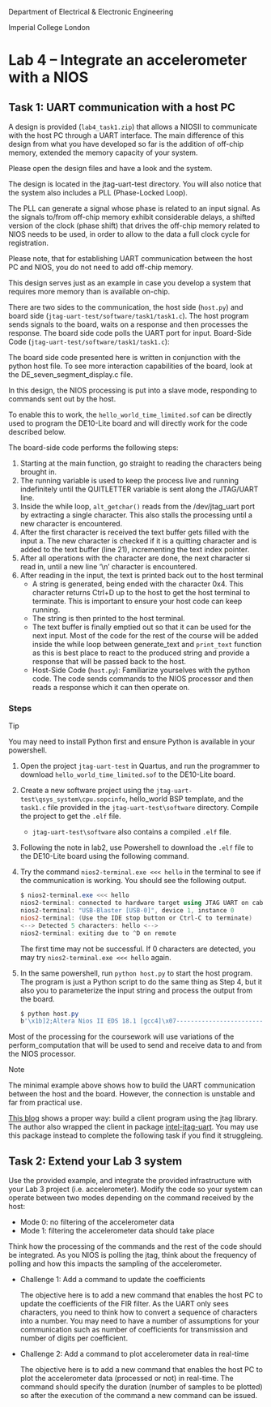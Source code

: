 Department of Electrical & Electronic Engineering

Imperial College London

# Lab 4 –  Integrate an accelerometer with a NIOS

## Task 1: UART communication with a host PC

A design is provided (`lab4_task1.zip`) that allows a NIOSII to communicate with the host PC through a UART interface.
The main difference of this design from what you have developed so far is the addition of off-chip memory, extended the memory capacity of your system.

Please open the design files and have a look and the system.

The design is located in the jtag-uart-test directory. You will also notice that the system also includes a PLL (Phase-Locked Loop).

The PLL can generate a signal whose phase is related to an input signal.
As the signals to/from off-chip memory exhibit considerable delays, a shifted version of the clock (phase shift) that drives the off-chip memory related to NIOS needs to be used, in order to allow to the data a full clock cycle for registration.

Please note, that for establishing UART communication between the host PC and NIOS, you do not need to add off-chip memory.

This design serves just as an example in case you develop a system that requires more memory than is available on-chip.

There are two sides to the communication, the host side (`host.py`) and board side (`jtag-uart-test/software/task1/task1.c`).
The host program sends signals to the board, waits on a response and then processes the response.
The board side code polls the UART port for input. Board-Side Code (`jtag-uart-test/software/task1/task1.c`):

The board side code presented here is written in conjunction with the python host file. To see more interaction capabilities of the board, look at the DE_seven_segment_display.c file.

In this design, the NIOS processing is put into a slave mode, responding to commands sent out by the host.

To enable this to work, the `hello_world_time_limited.sof` can be directly used to program the DE10-Lite board and will directly work for the code described below.

The board-side code performs the following steps:

1. Starting at the main function, go straight to reading the characters being brought in.
2. The running variable is used to keep the process live and running indefinitely until the QUITLETTER
variable is sent along the JTAG/UART line.
3. Inside the while loop, `alt_getchar()` reads from the /dev/jtag_uart port by extracting a
single character. This also stalls the processing until a new character is encountered.
4. After the first character is received the text buffer gets filled with the input
a. The new character is checked if it is a quitting character and is added to the text
buffer (line 21), incrementing the text index pointer.
5. After all operations with the character are done, the next character si read in, until a new
line ‘\n’ character is encountered.
6. After reading in the input, the text is printed back out to the host terminal
    * A string is generated, being ended with the character 0x4. This character returns Ctrl+D up to the host to get the host terminal to terminate. This is important to ensure your host code can keep running.
    * The string is then printed to the host terminal.
    * The text buffer is finally emptied out so that it can be used for the next input. Most of the code for the rest of the course will be added inside the while loop between generate_text and  `print_text` function as this is best place to react to the produced string and provide a response that will be passed back to the host.
    * Host-Side Code (`host.py`): Familiarize yourselves with the python code. The code sends commands  to the NIOS processor and then reads a response which it can then operate on.

### Steps

> [!TIP]
> You may need to install Python first and ensure Python is available in your powershell.

1. Open the project `jtag-uart-test` in Quartus, and run the programmer to download `hello_world_time_limited.sof` to the DE10-Lite board.
2. Create a new software project using the `jtag-uart-test\qsys_system\cpu.sopcinfo`, hello_world BSP template, and the `task1.c` file provided in the `jtag-uart-test\software` directory. Compile the project to get the `.elf` file.
    * `jtag-uart-test\software` also contains a compiled `.elf` file.
3. Following the note in lab2, use Powershell to download the `.elf` file to the DE10-Lite board using the following command.
4. Try the command `nios2-terminal.exe <<< hello` in the terminal to see if the communication is working. You should see the following output.

    ```powershell
    $ nios2-terminal.exe <<< hello
    nios2-terminal: connected to hardware target using JTAG UART on cable
    nios2-terminal: "USB-Blaster [USB-0]", device 1, instance 0
    nios2-terminal: (Use the IDE stop button or Ctrl-C to terminate)
    <--> Detected 5 characters: hello <-->
    nios2-terminal: exiting due to ^D on remote
    ```

    The first time may not be successful. If 0 characters are detected, you may try `nios2-terminal.exe <<< hello` again.
5. In the same powershell, run `python host.py` to start the host program. The program is just a Python script to do the same thing as Step 4, but it also you to parameterize the input string and process the output from the board.

    ```powershell
    $ python host.py
    b'\x1b]2;Altera Nios II EDS 18.1 [gcc4]\x07------------------------------------------------\nAltera Nios2 Command Shell [GCC 4]\n\nVersion 18.1, Build 625\n------------------------------------------------\nnios2-terminal: connected to hardware target using JTAG UART on cable\r\nnios2-terminal: "USB-Blaster [USB-0]", device 1, instance 0\r\nnios2-terminal: (Use the IDE stop button or Ctrl-C to terminate)\r\n\r\n<--> Detected 7 characters: testing <--> \r\n \r\n\r\nnios2-terminal: exiting due to ^D on remote\r\n'
    ```

Most of the processing for the coursework will use variations of the perform_computation that will be used to send and receive data to and from the NIOS processor.

> [!NOTE]
> The minimal example above shows how to build the UART communication between the host and the board.
> However, the connection is unstable and far from practical use.
> 
> [This blog](https://tomverbeure.github.io/2021/05/08/Write-Your-Own-C-and-Python-Clients-for-Intel-JTAG-UART-with-libjtag_atlantic.html#introduction) shows a proper way: build a client program using the jtag library. The author also wrapped the client in package [intel-jtag-uart](https://pypi.org/project/intel-jtag-uart/). You may use this package instead to complete the following task if you find it struggleing.

## Task 2: Extend your Lab 3 system

Use the provided example, and integrate the provided infrastructure with your Lab 3 project (i.e. accelerometer). Modify the code so your system can operate between two modes depending on the command received by the host:

* Mode 0: no filtering of the accelerometer data
* Mode 1: filtering the accelerometer data should take place

Think how the processing of the commands and the rest of the code should be integrated. As you NIOS is polling the jtag, think about the frequency of polling and how this impacts the sampling of the accelerometer.

* Challenge 1: Add a command to update the coefficients

    The objective here is to add a new command that enables the host PC to update the coefficients of the FIR filter. As the UART only sees characters, you need to think how to convert a sequence of characters into a number. You may need to have a number of assumptions for your communication such as number of coefficients for transmission and number of digits per coefficient.

* Challenge 2: Add a command to plot accelerometer data in real-time

    The objective here is to add a new command that enables the host PC to plot the accelerometer data (processed or not) in real-time. The command should specify the duration (number of samples to be plotted) so after the execution of the command a new command can be issued.
